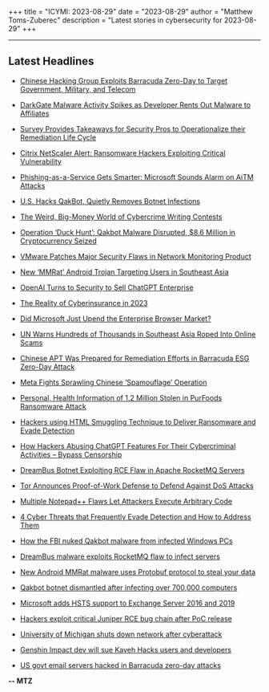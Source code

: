 +++
title = "ICYMI: 2023-08-29"
date = "2023-08-29"
author = "Matthew Toms-Zuberec"
description = "Latest stories in cybersecurity for 2023-08-29"
+++

---------------------------------------------------------------------------
## Latest Headlines
- [Chinese Hacking Group Exploits Barracuda Zero-Day to Target Government, Military, and Telecom](https://thehackernews.com/2023/08/chinese-hacking-group-exploits.html)

- [DarkGate Malware Activity Spikes as Developer Rents Out Malware to Affiliates](https://thehackernews.com/2023/08/darkgate-malware-activity-spikes-as.html)

- [Survey Provides Takeaways for Security Pros to Operationalize their Remediation Life Cycle](https://thehackernews.com/2023/08/survey-provides-takeaways-for-security.html)

- [Citrix NetScaler Alert: Ransomware Hackers Exploiting Critical Vulnerability](https://thehackernews.com/2023/08/citrix-netscaler-alert-ransomware.html)

- [Phishing-as-a-Service Gets Smarter: Microsoft Sounds Alarm on AiTM Attacks](https://thehackernews.com/2023/08/phishing-as-service-gets-smarter.html)

- [U.S. Hacks QakBot, Quietly Removes Botnet Infections](https://krebsonsecurity.com/2023/08/u-s-hacks-qakbot-quietly-removes-botnet-infections/)

- [The Weird, Big-Money World of Cybercrime Writing Contests](https://www.wired.com/story/hacking-contests-cybercriminals/)

- [Operation ‘Duck Hunt’: Qakbot Malware Disrupted, $8.6 Million in Cryptocurrency Seized](https://www.securityweek.com/operation-duck-hunt-qakbot-malware-disrupted-8-6-million-in-cryptocurrency-seized/)

- [VMware Patches Major Security Flaws in Network Monitoring Product](https://www.securityweek.com/vmware-patches-major-security-flaws-in-network-monitoring-product/)

- [New ‘MMRat’ Android Trojan Targeting Users in Southeast Asia](https://www.securityweek.com/new-mmrat-android-trojan-targeting-users-in-southeast-asia/)

- [OpenAI Turns to Security to Sell ChatGPT Enterprise](https://www.securityweek.com/openai-turns-to-security-to-sell-chatgpt-enterprise/)

- [The Reality of Cyberinsurance in 2023](https://www.securityweek.com/the-reality-of-cyberinsurance-in-2023/)

- [Did Microsoft Just Upend the Enterprise Browser Market?](https://www.securityweek.com/did-microsoft-just-upend-the-enterprise-browser-market/)

- [UN Warns Hundreds of Thousands in Southeast Asia Roped Into Online Scams](https://www.securityweek.com/un-warns-hundreds-of-thousands-in-southeast-asia-roped-into-online-scams/)

- [Chinese APT Was Prepared for Remediation Efforts in Barracuda ESG Zero-Day Attack](https://www.securityweek.com/chinese-apt-was-prepared-for-remediation-efforts-in-barracuda-esg-zero-day-attack/)

- [Meta Fights Sprawling Chinese ‘Spamouflage’ Operation](https://www.securityweek.com/meta-fights-sprawling-chinese-spamouflage-operation/)

- [Personal, Health Information of 1.2 Million Stolen in PurFoods Ransomware Attack](https://www.securityweek.com/personal-health-information-of-1-2-million-stolen-in-purfoods-ransomware-attack/)

- [Hackers using HTML Smuggling Technique to Deliver Ransomware and Evade Detection](https://cybersecuritynews.com/html-smuggling-ransomware/)

- [How Hackers Abusing ChatGPT Features For Their Cybercriminal Activities – Bypass Censorship](https://cybersecuritynews.com/hackers-abusing-chatgpt/)

- [DreamBus Botnet Exploiting RCE Flaw in Apache RocketMQ Servers](https://cybersecuritynews.com/dreambus-botnet-rocketmq-servers/)

- [Tor Announces Proof-of-Work Defense to Defend Against DoS Attacks](https://cybersecuritynews.com/tor-announces-proof-of-work/)

- [Multiple Notepad++ Flaws Let Attackers Execute Arbitrary Code](https://cybersecuritynews.com/multiple-notepad-flaw/)

- [4 Cyber Threats that Frequently Evade Detection and How to Address Them](https://cybersecuritynews.com/cyber-attacks-that-frequently-evade-detection/)

- [How the FBI nuked Qakbot malware from infected Windows PCs](https://www.bleepingcomputer.com/news/security/how-the-fbi-nuked-qakbot-malware-from-infected-windows-pcs/)

- [DreamBus malware exploits RocketMQ flaw to infect servers](https://www.bleepingcomputer.com/news/security/dreambus-malware-exploits-rocketmq-flaw-to-infect-servers/)

- [New Android MMRat malware uses Protobuf protocol to steal your data](https://www.bleepingcomputer.com/news/security/new-android-mmrat-malware-uses-protobuf-protocol-to-steal-your-data/)

- [Qakbot botnet dismantled after infecting over 700,000 computers](https://www.bleepingcomputer.com/news/security/qakbot-botnet-dismantled-after-infecting-over-700-000-computers/)

- [Microsoft adds HSTS support to Exchange Server 2016 and 2019](https://www.bleepingcomputer.com/news/security/microsoft-adds-hsts-support-to-exchange-server-2016-and-2019/)

- [Hackers exploit critical Juniper RCE bug chain after PoC release](https://www.bleepingcomputer.com/news/security/hackers-exploit-critical-juniper-rce-bug-chain-after-poc-release/)

- [University of Michigan shuts down network after cyberattack](https://www.bleepingcomputer.com/news/security/university-of-michigan-shuts-down-network-after-cyberattack/)

- [Genshin Impact dev will sue Kaveh Hacks users and developers](https://www.bleepingcomputer.com/news/security/genshin-impact-dev-will-sue-kaveh-hacks-users-and-developers/)

- [US govt email servers hacked in Barracuda zero-day attacks](https://www.bleepingcomputer.com/news/security/us-govt-email-servers-hacked-in-barracuda-zero-day-attacks/)

**-- MTZ**